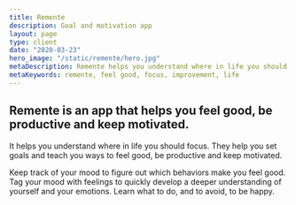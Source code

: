 ```yaml
---
title: Remente
description: Goal and motivation app
layout: page
type: client
date: "2020-03-23"
hero_image: "/static/remente/hero.jpg"
metaDescription: Remente helps you understand where in life you should focus, by assisting you in setting goals and you ways to feel good.
metaKeywords: remente, feel good, focus, improvement, life
---
```


## Remente is an app that helps you feel good, be productive and keep motivated.

It helps you understand where in life you should focus. They help you set goals and teach you ways to feel good, be productive and keep motivated.

Keep track of your mood to figure out which behaviors make you feel good. Tag your mood with feelings to quickly develop a deeper understanding of yourself and your emotions. Learn what to do, and to avoid, to be happy.
